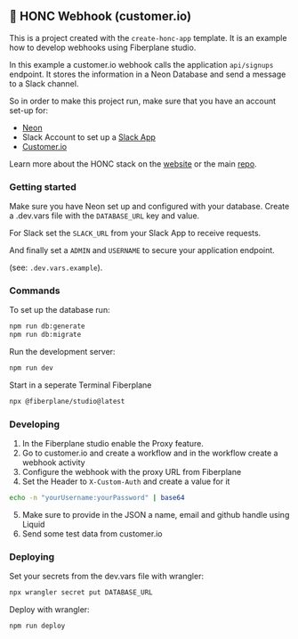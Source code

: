 ## 🪿 HONC Webhook (customer.io)

This is a project created with the `create-honc-app` template. It is an example how to develop webhooks using Fiberplane studio.

In this example a customer.io webhook calls the application `api/signups` endpoint. It stores the information in a Neon Database and send a message to a Slack channel. 

So in order to make this project run, make sure that you have an account set-up for: 
- [Neon](https://neon.tech/)
- Slack Account to set up a [Slack App](https://api.slack.com/messaging/webhooks)
- [Customer.io](https://customer.io/)


Learn more about the HONC stack on the [website](https://honc.dev) or the main [repo](https://github.com/fiberplane/create-honc-app).

### Getting started

Make sure you have Neon set up and configured with your database. Create a .dev.vars file with the `DATABASE_URL` key and value. 

For Slack set the `SLACK_URL` from your Slack App to receive requests. 

And finally set a `ADMIN` and `USERNAME` to secure your application endpoint.

(see: `.dev.vars.example`).


### Commands

To set up the database run: 
```sh
npm run db:generate
npm run db:migrate
```


Run the development server:

```sh
npm run dev
```

Start in a seperate Terminal Fiberplane
```sh
npx @fiberplane/studio@latest
```

### Developing
1. In the Fiberplane studio enable the Proxy feature. 
2. Go to customer.io and create a workflow and in the workflow create a webhook activity
3. Configure the webhook with the proxy URL from Fiberplane
4. Set the Header to `X-Custom-Auth` and create a value for it
```sh
echo -n "yourUsername:yourPassword" | base64
```
5. Make sure to provide in the JSON a name, email and github handle using Liquid
6. Send some test data from customer.io


### Deploying

Set your secrets from the dev.vars file with wrangler:

```sh
npx wrangler secret put DATABASE_URL
```


Deploy with wrangler:

```sh
npm run deploy
```